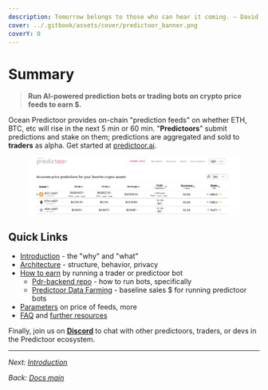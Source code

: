 ```yaml
---
description: Tomorrow belongs to those who can hear it coming. — David Bowie
cover: ../.gitbook/assets/cover/predictoor_banner.png
coverY: 0
---
```


# Summary


> **Run AI-powered prediction bots or trading bots on crypto price feeds to earn $.**

Ocean Predictoor provides on-chain "prediction feeds" on whether ETH, BTC, etc will rise in the next 5 min or 60 min. "**Predictoors**" submit predictions and stake on them; predictions are aggregated and sold to **traders** as alpha. Get started at [predictoor.ai](https://predictoor.ai).

<div align="center">
<figure><img src="../.gitbook/assets/predictoor/predictoor_ui_crop.png"></figure>
</div>


## Quick Links

- [Introduction](pdr-intro.md) - the "why" and "what"
- [Architecture](pdr-architecture.md) - structure, behavior, privacy
- [How to earn](pdr-earn.md) by running a trader or predictoor bot
  - [Pdr-backend repo](https://github.com/oceanprotocol/pdr-backend) - how to run bots, specifically
  - [Predictoor Data Farming](../data-farming/predictoordf.md) - baseline sales $  for running predictoor bots
- [Parameters](pdr-parameters.md) on price of feeds, more
- [FAQ](pdr-faq.md) and [further resources](pdr-resources.md)

Finally, join us on [**Discord**](https://discord.gg/TnXjkR5) to chat with other predictoors, traders, or devs in the Predictoor ecosystem.


----

_Next: [Introduction](pdr-intro.md)_

_Back: [Docs main](../README.md)_


